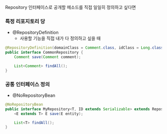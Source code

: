 

Repository 인터페이스로 공개할 메소드를 직접 일일히 정의하고 싶다면

### 특정 리포지토리 당
- @RepositoryDefinition
  - 사용할 기능을 직접 내가 다 정의하고 싶을 때

```java
@RepositoryDefinition(domainClass = Comment.class, idClass = Long.class)
public interface CommonRepository {
    Comment save(Comment comment);

    List<Comment> findAll();
}
```
### 공통 인터페이스 정의
 - @NoRepositoryBean

```java
@NoRepositoryBean
public interface MyRepository<T, ID extends Serializable> extends Repository<T, ID> {
    <E extends T> E save(E entity);

    List<T> findAll();
}
```
